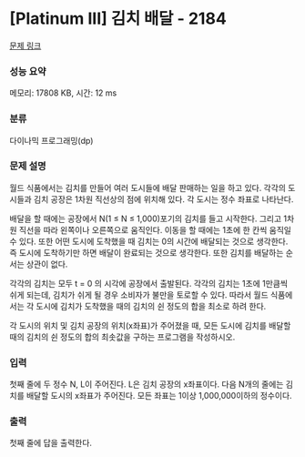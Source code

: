 # [Platinum III] 김치 배달 - 2184 

[문제 링크](https://www.acmicpc.net/problem/2184) 

### 성능 요약

메모리: 17808 KB, 시간: 12 ms

### 분류

다이나믹 프로그래밍(dp)

### 문제 설명

<p>월드 식품에서는 김치를 만들어 여러 도시들에 배달 판매하는 일을 하고 있다. 각각의 도시들과 김치 공장은 1차원 직선상의 점에 위치해 있다. 각 도시는 정수 좌표로 나타난다.</p>

<p>배달을 할 때에는 공장에서 N(1 ≤ N ≤ 1,000)포기의 김치를 들고 시작한다. 그리고 1차원 직선을 따라 왼쪽이나 오른쪽으로 움직인다. 이동을 할 때에는 1초에 한 칸씩 움직일 수 있다. 또한 어떤 도시에 도착했을 때 김치는 0의 시간에 배달되는 것으로 생각한다. 즉 도시에 도착하기만 하면 배달이 완료되는 것으로 생각한다. 또한 김치를 배달하는 순서는 상관이 없다.</p>

<p>각각의 김치는 모두 t = 0 의 시각에 공장에서 출발된다. 각각의 김치는 1초에 1만큼씩 쉬게 되는데, 김치가 쉬게 될 경우 소비자가 불만을 토로할 수 있다. 따라서 월드 식품에서는 각 도시에 김치가 도착했을 때의 김치의 쉰 정도의 합을 최소로 하려 한다.</p>

<p>각 도시의 위치 및 김치 공장의 위치(x좌표)가 주어졌을 때, 모든 도시에 김치를 배달할 때의 김치의 쉰 정도의 합의 최솟값을 구하는 프로그램을 작성하시오.</p>

### 입력 

 <p>첫째 줄에 두 정수 N, L이 주어진다. L은 김치 공장의 x좌표이다. 다음 N개의 줄에는 김치를 배달할 도시의 x좌표가 주어진다. 모든 좌표는 1이상 1,000,000이하의 정수이다.</p>

### 출력 

 <p>첫째 줄에 답을 출력한다.</p>

